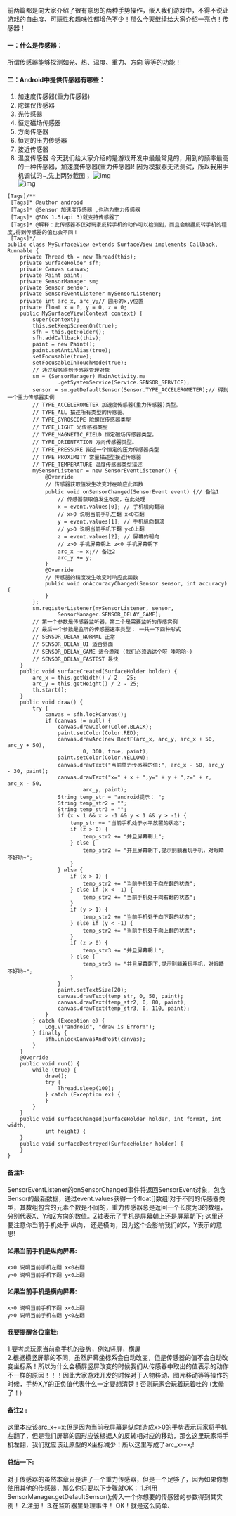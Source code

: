 前两篇都是向大家介绍了很有意思的两种手势操作，嵌入我们游戏中，不得不说让游戏的自由度、可玩性和趣味性都增色不少！那么今天继续给大家介绍一亮点！传感器！
#### 一：什么是传感器：
所谓传感器能够探测如光、热、温度、重力、方向 等等的功能！
#### 二：Android中提供传感器有哪些：
1. 加速度传感器(重力传感器)
2. 陀螺仪传感器
3. 光传感器
5. 恒定磁场传感器
6. 方向传感器
7. 恒定的压力传感器
8. 接近传感器
9. 温度传感器
今天我们给大家介绍的是游戏开发中最最常见的，用到的频率最高的一种传感器，加速度传感器(重力传感器)!
因为模拟器无法测试，所以我用手机调试的~,先上两张截图；
![img](P)  
![img](P)  
```  
[Tags]/**
 [Tags]* @author android
 [Tags]* @Sensor 加速度传感器 ,也称为重力传感器
 [Tags]* @SDK 1.5(api 3)就支持传感器了
 [Tags]* @解释：此传感器不仅对玩家反转手机的动作可以检测到，而且会根据反转手机的程度,得到传感器的值也会不同！
 [Tags]*/
public class MySurfaceView extends SurfaceView implements Callback, Runnable {
	private Thread th = new Thread(this);
	private SurfaceHolder sfh;
	private Canvas canvas;
	private Paint paint;
	private SensorManager sm;
	private Sensor sensor;
	private SensorEventListener mySensorListener;
	private int arc_x, arc_y;// 圆形的x,y位置
	private float x = 0, y = 0, z = 0;
	public MySurfaceView(Context context) {
		super(context);
		this.setKeepScreenOn(true);
		sfh = this.getHolder();
		sfh.addCallback(this);
		paint = new Paint();
		paint.setAntiAlias(true);
		setFocusable(true);
		setFocusableInTouchMode(true);
		// 通过服务得到传感器管理对象
		sm = (SensorManager) MainActivity.ma
				.getSystemService(Service.SENSOR_SERVICE);
		sensor = sm.getDefaultSensor(Sensor.TYPE_ACCELEROMETER);// 得到一个重力传感器实例
		// TYPE_ACCELEROMETER 加速度传感器(重力传感器)类型。
		// TYPE_ALL 描述所有类型的传感器。
		// TYPE_GYROSCOPE 陀螺仪传感器类型
		// TYPE_LIGHT 光传感器类型
		// TYPE_MAGNETIC_FIELD 恒定磁场传感器类型。
		// TYPE_ORIENTATION 方向传感器类型。
		// TYPE_PRESSURE 描述一个恒定的压力传感器类型
		// TYPE_PROXIMITY 常量描述型接近传感器
		// TYPE_TEMPERATURE 温度传感器类型描述
		mySensorListener = new SensorEventListener() {
			@Override
			// 传感器获取值发生改变时在响应此函数
			public void onSensorChanged(SensorEvent event) {// 备注1
				// 传感器获取值发生改变，在此处理
				x = event.values[0]; // 手机横向翻滚
				// x>0 说明当前手机左翻 x<0右翻
				y = event.values[1]; // 手机纵向翻滚
				// y>0 说明当前手机下翻 y<0上翻
				z = event.values[2]; // 屏幕的朝向
				// z>0 手机屏幕朝上 z<0 手机屏幕朝下
				arc_x -= x;// 备注2
				arc_y += y;
			}
			@Override
			// 传感器的精度发生改变时响应此函数
			public void onAccuracyChanged(Sensor sensor, int accuracy) {
			}
		};
		sm.registerListener(mySensorListener, sensor,
				SensorManager.SENSOR_DELAY_GAME);
		// 第一个参数是传感器监听器，第二个是需要监听的传感实例
		// 最后一个参数是监听的传感器速率类型： 一共一下四种形式
		// SENSOR_DELAY_NORMAL 正常
		// SENSOR_DELAY_UI 适合界面
		// SENSOR_DELAY_GAME 适合游戏 (我们必须选这个呀 哇哈哈~)
		// SENSOR_DELAY_FASTEST 最快
	}
	public void surfaceCreated(SurfaceHolder holder) {
		arc_x = this.getWidth() / 2 - 25;
		arc_y = this.getHeight() / 2 - 25;
		th.start();
	}
	public void draw() {
		try {
			canvas = sfh.lockCanvas();
			if (canvas != null) {
				canvas.drawColor(Color.BLACK);
				paint.setColor(Color.RED);
				canvas.drawArc(new RectF(arc_x, arc_y, arc_x + 50, arc_y + 50),
						0, 360, true, paint);
				paint.setColor(Color.YELLOW);
				canvas.drawText("当前重力传感器的值:", arc_x - 50, arc_y - 30, paint);
				canvas.drawText("x=" + x + ",y=" + y + ",z=" + z, arc_x - 50,
						arc_y, paint);
				String temp_str = "android提示： ";
				String temp_str2 = "";
				String temp_str3 = "";
				if (x < 1 && x > -1 && y < 1 && y > -1) {
					temp_str += "当前手机处于水平放置的状态";
					if (z > 0) {
						temp_str2 += "并且屏幕朝上";
					} else {
						temp_str2 += "并且屏幕朝下,提示别躺着玩手机，对眼睛不好哟~";
					}
				} else {
					if (x > 1) {
						temp_str2 += "当前手机处于向左翻的状态";
					} else if (x < -1) {
						temp_str2 += "当前手机处于向右翻的状态";
					}
					if (y > 1) {
						temp_str2 += "当前手机处于向下翻的状态";
					} else if (y < -1) {
						temp_str2 += "当前手机处于向上翻的状态";
					}
					if (z > 0) {
						temp_str3 += "并且屏幕朝上";
					} else {
						temp_str3 += "并且屏幕朝下,提示别躺着玩手机，对眼睛不好哟~";
					}
				}
				paint.setTextSize(20);
				canvas.drawText(temp_str, 0, 50, paint);
				canvas.drawText(temp_str2, 0, 80, paint);
				canvas.drawText(temp_str3, 0, 110, paint);
			}
		} catch (Exception e) {
			Log.v("android", "draw is Error!");
		} finally {
			sfh.unlockCanvasAndPost(canvas);
		}
	}
	@Override
	public void run() {
		while (true) {
			draw();
			try {
				Thread.sleep(100);
			} catch (Exception ex) {
			}
		}
	}
	public void surfaceChanged(SurfaceHolder holder, int format, int width,
			int height) {
	}
	public void surfaceDestroyed(SurfaceHolder holder) {
	}
}
```
#### 备注1:
SensorEventListener的onSensorChanged事件将返回SensorEvent对象，包含Sensor的最新数据，通过event.values获得一个float[]数组!对于不同的传感器类型，其数组包含的元素个数是不同的，重力传感器总是返回一个长度为3的数组，分别代表X、Y和Z方向的数值。Z轴表示了手机是屏幕朝上还是屏幕朝下; 这里还要注意你当前手机处于 纵向， 还是横向，因为这个会影响我们的X，Y表示的意思!  
#### 如果当前手机是纵向屏幕: 
```  
x>0 说明当前手机左翻 x<0右翻    
y>0 说明当前手机下翻 y<0上翻 
```
#### 如果当前手机是横向屏幕:    
```  
x>0 说明当前手机下翻 x<0上翻  
y>0 说明当前手机右翻 y<0左翻  
``` 
#### 我要提醒各位童鞋:    
1.要考虑玩家当前拿手机的姿势，例如竖屏，横屏    
2.根据横竖屏幕的不同，虽然屏幕坐标系会自动改变，但是传感器的值不会自动改变坐标系！所以为什么会横屏竖屏改变的时候我们从传感器中取出的值表示的动作不一样的原因！！！因此大家游戏开发的时候对于人物移动、图片移动等等操作的时候，手势X,Y的正负值代表什么一定要想清楚！否则玩家会玩着玩着吐的 (太晕了！)
#### 备注2 :
这里本应该arc_x+=x;但是因为当前我屏幕是纵向!造成x>0的手势表示玩家将手机左翻了，但是我们屏幕的圆形应该根据人的反转相对应的移动，那么这里玩家将手机左翻，我们就应该让原型的X坐标减少！所以这里写成了arc_x-=x;! 
#### 总结一下: 
对于传感器的虽然本章只是讲了一个重力传感器，但是一个足够了，因为如果你想使用其他的传感器，那么你只要以下步骤就OK：
1.利用 SensorManager.getDefaultSensor();传入一个你想要的传感器的参数得到其实例！
2.注册！
3.在监听器里处理事件！
OK！就是这么简单、 